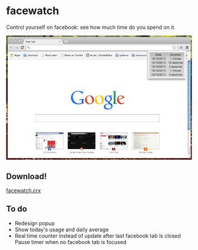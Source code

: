 facewatch
=========
Control yourself on facebook: see how much time do you spend on it.

![example](images/example.jpg)

Download!
---------

[facewatch.crx](https://github.com/martriay/facewatch/raw/master/facewatch.crx)

To do
-----
* Redesign popup
* Show today's usage and daily average
* Real time counter instead of update after last facebook tab is closed
 Pause timer when no facebook tab is focused
